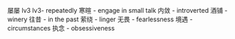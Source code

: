 屡屡 lv3 lv3- repeatedly
寒暄 - engage in small talk
内敛 - introverted 
酒铺 - winery
往昔 - in the past
萦绕 - linger
无畏 - fearlessness
境遇 - circumstances
执念 - obsessiveness